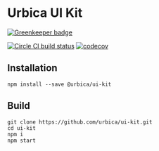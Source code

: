 # Urbica UI Kit

[![Greenkeeper badge](https://badges.greenkeeper.io/urbica/ui-kit.svg)](https://greenkeeper.io/)

[![Circle CI build status](https://circleci.com/gh/urbica/ui-kit.svg?style=shield)](https://circleci.com/gh/urbica/ui-kit/tree/master)
[![codecov](https://codecov.io/gh/urbica/ui-kit/branch/master/graph/badge.svg)](https://codecov.io/gh/urbica/ui-kit)

## Installation

```shell
npm install --save @urbica/ui-kit
```

## Build

```shell
git clone https://github.com/urbica/ui-kit.git
cd ui-kit
npm i
npm start
```